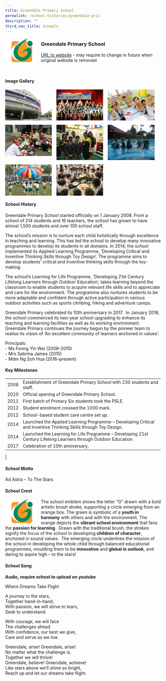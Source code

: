 ```yaml
---
title: Greendale Primary School
permalink: /school-histories/greendale-pri/
description: ""
third_nav_title: Schools
---
```

<img src="/images/greendalepri1.png" style="width:20%;margin-right:15px;" align = "left">

### **Greendale Primary School**
[URL to website](https://greendalepri.moe.edu.sg/) - may require to change in future when original website is removed

<br clear="left">

#### **Image Gallery**

<p><a href="/images/greendalepri2.jpg">  
<img src="/images/greendalepri2.jpg" style="width:30%;margin-right:15px;" align = "left">
</a></p>

<p><a href="/images/greendalepri3.jpg">  
<img src="/images/greendalepri3.jpg" style="width:30%;margin-right:15px;" align = "left">
</a></p>

<p><a href="/images/greendalepri4.jpg">  
<img src="/images/greendalepri4.jpg" style="width:30%;margin-right:15px;" align = "left">
</a></p>

<br clear="left">

<p><a href="/images/greendalepri5.jpg">  
<img src="/images/greendalepri5.jpg" style="width:30%;margin-right:15px;" align = "left">
</a></p>

<p><a href="/images/greendalepri6.jpg">  
<img src="/images/greendalepri6.jpg" style="width:30%;margin-right:15px;" align = "left">
</a></p>

<p><a href="/images/greendalepri7.jpg">  
<img src="/images/greendalepri7.jpg" style="width:30%;margin-right:15px;" align = "left">
</a></p>

<br clear="left">

<p><a href="/images/greendalepri8.jpg">  
<img src="/images/greendalepri8.jpg" style="width:30%;margin-right:15px;" align = "left">
</a></p>

<p><a href="/images/greendalepri9.jpg">  
<img src="/images/greendalepri9.jpg" style="width:30%;margin-right:15px;" align = "left">
</a></p>

<br clear="left">

#### **School History**
Greendale Primary School started officially on 1 January 2008. From a school of 214 students and 16 teachers, the school has grown to have almost 1,500 students and over 100 school staff. 

The school’s mission is to nurture each child holistically through excellence in teaching and learning. This has led the school to develop many innovative programmes to develop its students in all domains. In 2014, the school implemented its Applied Learning Programme, ‘Developing Critical and Inventive Thinking Skills through Toy Design’. The programme aims to develop students’ critical and inventive thinking skills through the toy-making.

The school’s Learning for Life Programme, ‘Developing 21st Century Lifelong Learners through Outdoor Education’, takes learning beyond the classroom to enable students to acquire relevant life skills and to appreciate and care for the environment. The programme also nurtures students to be more adaptable and confident through active participation in various outdoor activities such as sports climbing, hiking and adventure camps.

Greendale Primary celebrated its 10th anniversary in 2017.  In January 2018, the school commenced its two-year school upgrading to enhance its teaching and learning facilities as well as its working environment. Greendale Primary continues the journey begun by the pioneer team to realise its vision of ‘An excellent community of learners anchored in values’.  
  
Principals:<br>
\- Ms Foong Yin Wei (2008–2015)<br>
\- Mrs Sabrina James (2015)<br>
\- Mdm Ng Soh Hua (2016–present)

#### **Key Milestones**

|  |  |
|:---:|---|
| 2008 | Establishment of Greendale Primary School with 230 students and staff. |
| 2010 | Official opening of Greendale Primary School. |
| 2011 | First batch of Primary Six students took the PSLE. |
| 2012 | Student enrolment crossed the 1000 mark. |
| 2012 | School-based student care centre set up. |
| 2014 | Launched the Applied Learning Programme – Developing Critical and Inventive Thinking Skills through Toy Design. |
| 2014 | Launched the Learning for Life Programme – Developing 21st Century Lifelong Learners through Outdoor Education. |
| 2017 | Celebration of 10th anniversary. |
|

#### **School Motto**
Ad Astra – To The Stars

#### **School Crest**
<img src="/images/greendalepri1.png" style="width:20%;margin-right:15px;" align = "left">

The school emblem shows the letter “G” drawn with a bold artistic brush stroke, supporting a circle emerging from an orange box. The green is symbolic of a **youth in harmony** with others and with the environment. The orange depicts the **vibrant school environment** that fans the **passion for learning**.  Drawn with the traditional brush, the strokes signify the focus of the school in developing **children of character**, anchored in sound values.  The emerging circle underlines the mission of the school in developing the whole child through balanced educational programmes, moulding them to be **innovative** and **global in outlook**, and daring to aspire high – to the stars!

#### **School Song**
**Audio, require school to upload on youtube**

Where Dreams Take Flight<br>

A journey to the stars,<br>
Together hand-in-hand,<br>
With passion, we will strive to learn,<br>
Seek to understand.

With courage, we will face<br>
The challenges ahead<br>
With confidence, our best we give,<br>
Care and serve as we live.

Greendale, arise! Greendale, arise!<br>
No matter what the challenge is,<br>
Together we will thrive!<br>
Greendale, believe! Greendale, achieve!<br>
Like stars above we’ll shine so bright,<br>
Reach up and let our dreams take flight.